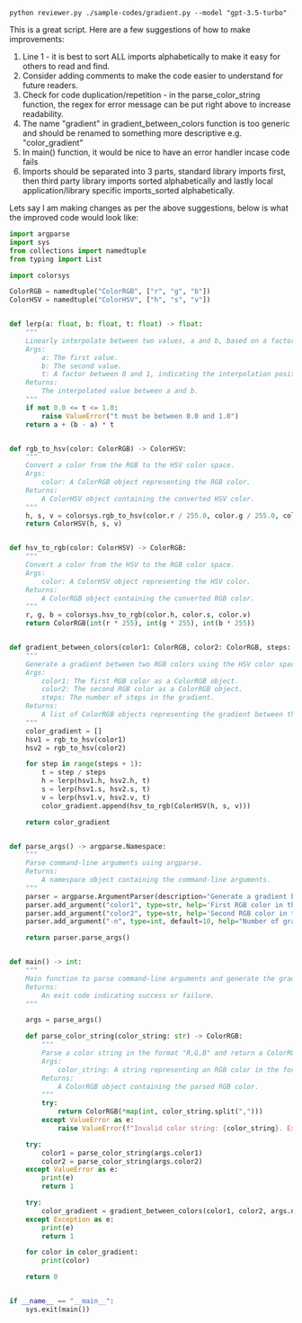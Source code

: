 `python reviewer.py ./sample-codes/gradient.py --model "gpt-3.5-turbo"`

This is a great script. Here are a few suggestions of how to make improvements:

1. Line 1 - it is best to sort ALL imports alphabetically to make it easy for others to read and find.
2. Consider adding comments to make the code easier to understand for future readers.
3. Check for code duplication/repetition - in the parse_color_string function, the regex for error message can be put right above to increase readability.
4. The name "gradient" in gradient_between_colors function is too generic and should be renamed to something more descriptive e.g. "color_gradient"
5. In main() function, it would be nice to have an error handler incase code fails
6. Imports should be separated into 3 parts, standard library imports first, then third party library imports sorted alphabetically and lastly local application/library specific imports_sorted alphabetically.

Lets say I am making changes as per the above suggestions, below is what the improved code would look like:

```py
import argparse
import sys
from collections import namedtuple
from typing import List

import colorsys

ColorRGB = namedtuple("ColorRGB", ["r", "g", "b"])
ColorHSV = namedtuple("ColorHSV", ["h", "s", "v"])


def lerp(a: float, b: float, t: float) -> float:
    """
    Linearly interpolate between two values, a and b, based on a factor t.
    Args:
        a: The first value.
        b: The second value.
        t: A factor between 0 and 1, indicating the interpolation position between a and b.
    Returns:
        The interpolated value between a and b.
    """
    if not 0.0 <= t <= 1.0:
        raise ValueError("t must be between 0.0 and 1.0")
    return a + (b - a) * t


def rgb_to_hsv(color: ColorRGB) -> ColorHSV:
    """
    Convert a color from the RGB to the HSV color space.
    Args:
        color: A ColorRGB object representing the RGB color.
    Returns:
        A ColorHSV object containing the converted HSV color.
    """
    h, s, v = colorsys.rgb_to_hsv(color.r / 255.0, color.g / 255.0, color.b / 255.0)
    return ColorHSV(h, s, v)


def hsv_to_rgb(color: ColorHSV) -> ColorRGB:
    """
    Convert a color from the HSV to the RGB color space.
    Args:
        color: A ColorHSV object representing the HSV color.
    Returns:
        A ColorRGB object containing the converted RGB color.
    """
    r, g, b = colorsys.hsv_to_rgb(color.h, color.s, color.v)
    return ColorRGB(int(r * 255), int(g * 255), int(b * 255))


def gradient_between_colors(color1: ColorRGB, color2: ColorRGB, steps: int) -> List[ColorRGB]:
    """
    Generate a gradient between two RGB colors using the HSV color space.
    Args:
        color1: The first RGB color as a ColorRGB object.
        color2: The second RGB color as a ColorRGB object.
        steps: The number of steps in the gradient.
    Returns:
        A list of ColorRGB objects representing the gradient between the two colors.
    """
    color_gradient = []
    hsv1 = rgb_to_hsv(color1)
    hsv2 = rgb_to_hsv(color2)

    for step in range(steps + 1):
        t = step / steps
        h = lerp(hsv1.h, hsv2.h, t)
        s = lerp(hsv1.s, hsv2.s, t)
        v = lerp(hsv1.v, hsv2.v, t)
        color_gradient.append(hsv_to_rgb(ColorHSV(h, s, v)))

    return color_gradient


def parse_args() -> argparse.Namespace:
    """
    Parse command-line arguments using argparse.
    Returns:
        A namespace object containing the command-line arguments.
    """
    parser = argparse.ArgumentParser(description="Generate a gradient between two RGB colors")
    parser.add_argument("color1", type=str, help='First RGB color in the format "R,G,B" (e.g. "255,0,0")')
    parser.add_argument("color2", type=str, help='Second RGB color in the format "R,G,B" (e.g. "0,0,255")')
    parser.add_argument("-n", type=int, default=10, help="Number of gradient steps (default: 10)")

    return parser.parse_args()


def main() -> int:
    """
    Main function to parse command-line arguments and generate the gradient.
    Returns:
        An exit code indicating success or failure.
    """

    args = parse_args()

    def parse_color_string(color_string: str) -> ColorRGB:
        """
        Parse a color string in the format "R,G,B" and return a ColorRGB object.
        Args:
            color_string: A string representing an RGB color in the format "R,G,B".
        Returns:
            A ColorRGB object containing the parsed RGB color.
        """
        try:
            return ColorRGB(*map(int, color_string.split(",")))
        except ValueError as e:
            raise ValueError(f"Invalid color string: {color_string}. Expected format: 'R,G,B'") from e

    try:
        color1 = parse_color_string(args.color1)
        color2 = parse_color_string(args.color2)
    except ValueError as e:
        print(e)
        return 1

    try:
        color_gradient = gradient_between_colors(color1, color2, args.n)
    except Exception as e:
        print(e)
        return 1

    for color in color_gradient:
        print(color)

    return 0


if __name__ == "__main__":
    sys.exit(main())
```
